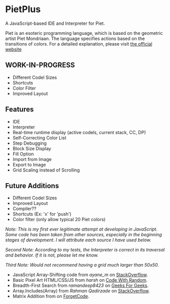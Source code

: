# PietPlus
A JavaScript-based IDE and Interpreter for Piet.

Piet is an esoteric programming language, which is based on the geometric artist Piet Mondriaan. The language specifies actions based on the transitions of colors. For a detailed explanation, please visit [the official website](https://www.dangermouse.net/esoteric/piet.html)

## WORK-IN-PROGRESS
- Different Codel Sizes
- Shortcuts
- Color Filter
- Improved Layout

## Features
- IDE
- Interpreter
- Real-time runtime display (active codels, current stack, CC, DP)
- Self-Correcting Color List
- Step Debugging
- Block Size Display
- Fill Option
- Import from Image
- Export to Image
- Grid Scaling instead of Scrolling

## Future Additions
- Different Codel Sizes
- Improved Layout
- Compiler??
- Shortcuts (Ex: 'x' for 'push')
- Color filter (only allow typical 20 Piet colors)

_Note: This is my first ever legitimate attempt at developing in JavaScript. Some code has been taken from other sources, especially in the beginning stages of development. I will attribute each source I have used below._

_Second Note: According to my tests, the Interpreter is correct in its traversal and behavior. If it is not, please let me know._

_Third Note: Would not recommend having a grid much larger than 50x50._

- JavaScript Array-Shifting code from _ayane\_m_ on [StackOverflow](https://stackoverflow.com/questions/36215355/what-is-a-good-way-to-rotate-circular-shift-a-two-dimensional-array).
- Basic Pixel Art HTML/CSS/JS from _harsh_ on [Code With Random](https://www.codewithrandom.com/2022/12/02/pixel-art-maker-using-javascript/).
- Breadth-First Search from _ramandeep8423_ on [Geeks For Geeks](https://www.geeksforgeeks.org/breadth-first-traversal-bfs-on-a-2d-array/#).
- Array.Includes(Array) from _Rahman Qadirzade_ on [StackOverflow](https://www.geeksforgeeks.org/breadth-first-traversal-bfs-on-a-2d-array/#).
- Matrix Addition from on [ForgetCode](https://forgetcode.com/javascript/2645-addition-of-two-matrices).